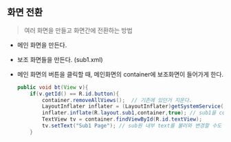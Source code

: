 ## 화면 전환

> 여러 화면을 만들고 화면간에 전환하는 방법



* 메인 화면을 만든다. 

* 보조 화면들을 만든다. (sub1.xml)

* 메인 화면의 버튼을 클릭할 때, 메인화면의 container에 보조화면이 들어가게 한다.

  ```java
  public void bt(View v){
      if(v.getId() == R.id.button){
          container.removeAllViews();  // 기존에 있던거 지운다.
          LayoutInflater inflater = (LayoutInflater)getSystemService(Context.LAYOUT_INFLATER_SERVICE);
          inflater.inflate(R.layout.sub1,container,true); // sub1을 container에
          TextView tv = container.findViewById(R.id.textView);
          tv.setText("Sub1 Page"); // sub원 내부 text를 불러와 변경할 수도 있다.
      }
  ```

  